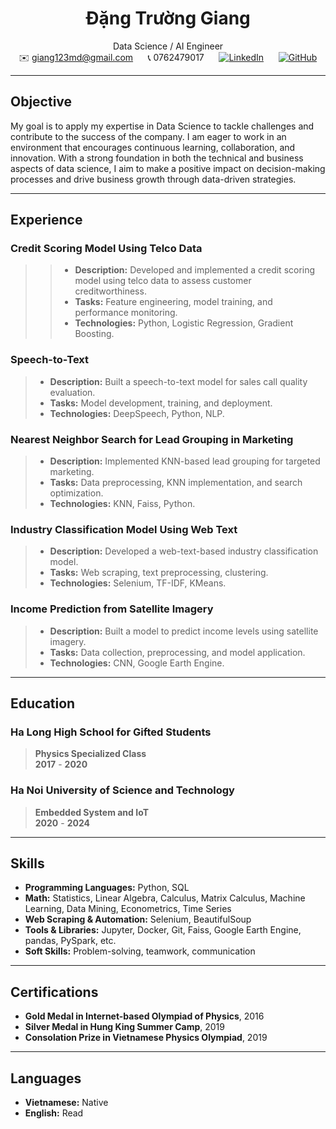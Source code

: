 <div align="center">

# Đặng Trường Giang  
Data Science / AI Engineer  
✉️ giang123md@gmail.com &nbsp;&nbsp;&nbsp;&nbsp; 📞 0762479017 &nbsp;&nbsp;&nbsp;&nbsp; [![LinkedIn](https://img.shields.io/badge/-LinkedIn-blue?style=flat&logo=linkedin)](https://www.linkedin.com/in/giangdangtruong/) &nbsp;&nbsp;&nbsp;&nbsp; [![GitHub](https://img.shields.io/badge/-GitHub-333?style=flat&logo=github)](https://github.com/giangchicken)

</div>

---
## **Objective**
My goal is to apply my expertise in Data Science to tackle challenges and contribute to the success of the company. I am eager to work in an environment that encourages continuous learning, collaboration, and innovation. With a strong foundation in both the technical and business aspects of data science, I aim to make a positive impact on decision-making processes and drive business growth through data-driven strategies. 

---

## **Experience**

### **Credit Scoring Model Using Telco Data**   
>>- **Description:** Developed and implemented a credit scoring model using telco data to assess customer creditworthiness.
>>- **Tasks:** Feature engineering, model training, and performance monitoring.
>>- **Technologies:** Python, Logistic Regression, Gradient Boosting.

### **Speech-to-Text**  
>- **Description:** Built a speech-to-text model for sales call quality evaluation.
>- **Tasks:** Model development, training, and deployment.
>- **Technologies:** DeepSpeech, Python, NLP.

### **Nearest Neighbor Search for Lead Grouping in Marketing**   
>- **Description:** Implemented KNN-based lead grouping for targeted marketing.
>- **Tasks:** Data preprocessing, KNN implementation, and search optimization.
>- **Technologies:** KNN, Faiss, Python.

### **Industry Classification Model Using Web Text**  
>- **Description:** Developed a web-text-based industry classification model.
>- **Tasks:** Web scraping, text preprocessing, clustering.
>- **Technologies:** Selenium, TF-IDF, KMeans.

### **Income Prediction from Satellite Imagery**  
>- **Description:** Built a model to predict income levels using satellite imagery.
>- **Tasks:** Data collection, preprocessing, and model application.
>- **Technologies:** CNN, Google Earth Engine.

---

## **Education**

### **Ha Long High School for Gifted Students**  
>**Physics Specialized Class**  
>**2017** - **2020**  

### **Ha Noi University of Science and Technology**  
>**Embedded System and IoT**  
>**2020** - **2024**

---

## **Skills**
- **Programming Languages:** Python, SQL
- **Math:** Statistics, Linear Algebra, Calculus, Matrix Calculus, Machine Learning, Data Mining, Econometrics, Time Series 
- **Web Scraping & Automation:** Selenium, BeautifulSoup
- **Tools & Libraries:** Jupyter, Docker, Git, Faiss, Google Earth Engine, pandas, PySpark, etc.
- **Soft Skills:** Problem-solving, teamwork, communication

---

## **Certifications**
- **Gold Medal in Internet-based Olympiad of Physics**, 2016
- **Silver Medal in Hung King Summer Camp**, 2019
- **Consolation Prize in Vietnamese Physics Olympiad**, 2019

---

## **Languages**
- **Vietnamese:** Native
- **English:** Read
